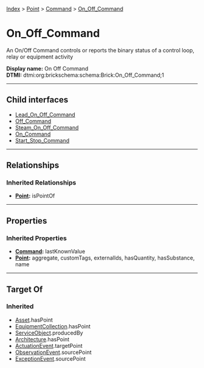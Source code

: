 [Index](../../../index.md) > [Point](../../Point.md) > [Command](../Command.md) > [On_Off_Command](#)
# On_Off_Command

An On/Off Command controls or reports the binary status of a control loop, relay or equipment activity


**Display name:** On Off Command<br />
**DTMI:** dtmi:org:brickschema:schema:Brick:On_Off_Command;1

---

## Child interfaces
* [Lead_On_Off_Command](Lead_On_Off_Command.md)
* [Off_Command](Off_Command.md)
* [Steam_On_Off_Command](Steam_On_Off_Command.md)
* [On_Command](On_Command.md)
* [Start_Stop_Command](Start_Stop_Command.md)

---

## Relationships

### Inherited Relationships
* **[Point](../../Point.md):** isPointOf

---

## Properties

### Inherited Properties
* **[Command](../Command.md):** lastKnownValue
* **[Point](../../Point.md):** aggregate, customTags, externalIds, hasQuantity, hasSubstance, name

---

## Target Of
### Inherited
* [Asset](../../../Asset/Asset.md).hasPoint
* [EquipmentCollection](../../../Collection/EquipmentCollection.md).hasPoint
* [ServiceObject](../../../Information/ServiceObject/ServiceObject.md).producedBy
* [Architecture](../../../Space/Architecture/Architecture.md).hasPoint
* [ActuationEvent](../../../Event/PointEvent/ActuationEvent.md).targetPoint
* [ObservationEvent](../../../Event/PointEvent/ObservationEvent.md).sourcePoint
* [ExceptionEvent](../../../Event/PointEvent/ExceptionEvent.md).sourcePoint
